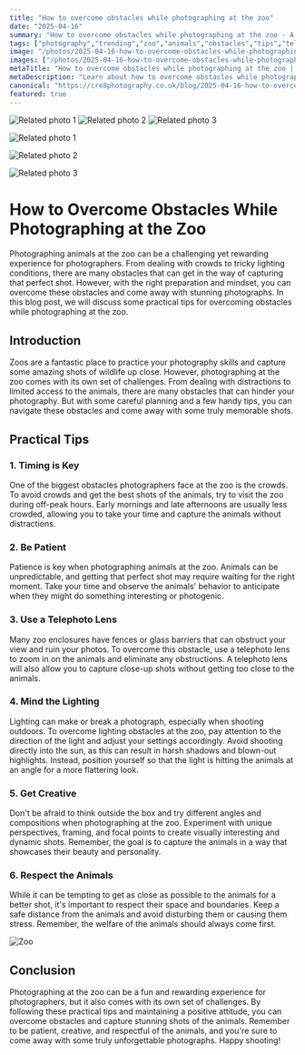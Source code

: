 ```yaml
---
title: "How to overcome obstacles while photographing at the zoo"
date: "2025-04-16"
summary: "How to overcome obstacles while photographing at the zoo - A trending topic in photography."
tags: ["photography","trending","zoo","animals","obstacles","tips","telephoto lens","lighting","creativity","respect","patience"]
image: "/photos/2025-04-16-how-to-overcome-obstacles-while-photographing-at-the-zoo-1.jpg"
images: ["/photos/2025-04-16-how-to-overcome-obstacles-while-photographing-at-the-zoo-1.jpg","/photos/2025-04-16-how-to-overcome-obstacles-while-photographing-at-the-zoo-2.jpg","/photos/2025-04-16-how-to-overcome-obstacles-while-photographing-at-the-zoo-3.jpg"]
metaTitle: "How to overcome obstacles while photographing at the zoo | cre8 Photography"
metaDescription: "Learn about how to overcome obstacles while photographing at the zoo in photography with practical tips and insights."
canonical: "https://cre8photography.co.uk/blog/2025-04-16-how-to-overcome-obstacles-while-photographing-at-the-zoo"
featured: true
---
```


<!-- Gallery as HTML -->

<div class="grid grid-cols-1 sm:grid-cols-2 md:grid-cols-3 gap-4">
  <img src="/photos/2025-04-16-how-to-overcome-obstacles-while-photographing-at-the-zoo-1.jpg" alt="Related photo 1" class="w-full rounded-lg" />
<img src="/photos/2025-04-16-how-to-overcome-obstacles-while-photographing-at-the-zoo-2.jpg" alt="Related photo 2" class="w-full rounded-lg" />
<img src="/photos/2025-04-16-how-to-overcome-obstacles-while-photographing-at-the-zoo-3.jpg" alt="Related photo 3" class="w-full rounded-lg" />
</div>


<!-- Gallery as Markdown -->
![Related photo 1](/photos/2025-04-16-how-to-overcome-obstacles-while-photographing-at-the-zoo-1.jpg)


![Related photo 2](/photos/2025-04-16-how-to-overcome-obstacles-while-photographing-at-the-zoo-2.jpg)


![Related photo 3](/photos/2025-04-16-how-to-overcome-obstacles-while-photographing-at-the-zoo-3.jpg)



# How to Overcome Obstacles While Photographing at the Zoo

Photographing animals at the zoo can be a challenging yet rewarding experience for photographers. From dealing with crowds to tricky lighting conditions, there are many obstacles that can get in the way of capturing that perfect shot. However, with the right preparation and mindset, you can overcome these obstacles and come away with stunning photographs. In this blog post, we will discuss some practical tips for overcoming obstacles while photographing at the zoo.

## Introduction

Zoos are a fantastic place to practice your photography skills and capture some amazing shots of wildlife up close. However, photographing at the zoo comes with its own set of challenges. From dealing with distractions to limited access to the animals, there are many obstacles that can hinder your photography. But with some careful planning and a few handy tips, you can navigate these obstacles and come away with some truly memorable shots.

## Practical Tips

### 1. Timing is Key

One of the biggest obstacles photographers face at the zoo is the crowds. To avoid crowds and get the best shots of the animals, try to visit the zoo during off-peak hours. Early mornings and late afternoons are usually less crowded, allowing you to take your time and capture the animals without distractions.

### 2. Be Patient

Patience is key when photographing animals at the zoo. Animals can be unpredictable, and getting that perfect shot may require waiting for the right moment. Take your time and observe the animals' behavior to anticipate when they might do something interesting or photogenic.

### 3. Use a Telephoto Lens

Many zoo enclosures have fences or glass barriers that can obstruct your view and ruin your photos. To overcome this obstacle, use a telephoto lens to zoom in on the animals and eliminate any obstructions. A telephoto lens will also allow you to capture close-up shots without getting too close to the animals.

### 4. Mind the Lighting

Lighting can make or break a photograph, especially when shooting outdoors. To overcome lighting obstacles at the zoo, pay attention to the direction of the light and adjust your settings accordingly. Avoid shooting directly into the sun, as this can result in harsh shadows and blown-out highlights. Instead, position yourself so that the light is hitting the animals at an angle for a more flattering look.

### 5. Get Creative

Don't be afraid to think outside the box and try different angles and compositions when photographing at the zoo. Experiment with unique perspectives, framing, and focal points to create visually interesting and dynamic shots. Remember, the goal is to capture the animals in a way that showcases their beauty and personality.

### 6. Respect the Animals

While it can be tempting to get as close as possible to the animals for a better shot, it's important to respect their space and boundaries. Keep a safe distance from the animals and avoid disturbing them or causing them stress. Remember, the welfare of the animals should always come first.

![Zoo](/path/to/image)

## Conclusion

Photographing at the zoo can be a fun and rewarding experience for photographers, but it also comes with its own set of challenges. By following these practical tips and maintaining a positive attitude, you can overcome obstacles and capture stunning shots of the animals. Remember to be patient, creative, and respectful of the animals, and you're sure to come away with some truly unforgettable photographs. Happy shooting!

